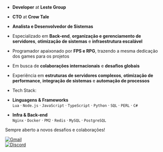 *  **Developer** at **Leste Group**  
*  **CTO** at **Crow Tale**  
*  **Analista e Desenvolvedor de Sistemas**  
*  Especializado em **Back-end**, **organização e gerenciamento de servidores**, **otimização de sistemas** e **infraestrutura escalável**  

*  Programador apaixonado por **FPS e RPG**, trazendo a mesma dedicação dos games para os projetos  
*  Em busca de **colaborações internacionais** e **desafios globais**  
*  Experiência em **estruturas de servidores complexos**, **otimização de performance**, **integração de sistemas** e **automação de processos**  

* Tech Stack:
* **Linguagens & Frameworks**  
`Lua` · `Node.js` · `JavaScript` · `TypeScript` · `Python` · `SQL` · `PERL` · `C#` 

* **Infra & Back-end**  
`Nginx` · `Docker` · `PM2` · `Redis` · `MySQL` · `PostgreSQL`  

Sempre aberto a novos desafios e colaborações!

[![Gmail](https://img.shields.io/badge/Gmail-D14836?style=for-the-badge&logo=gmail&logoColor=white)](mailto:rayanramos2011@gmail.com)  
[![Discord](https://img.shields.io/badge/Discord-kbpellisser_%235865F2.svg?style=for-the-badge&logo=discord&logoColor=white)](https://discordapp.com/users/590713203458048000)  
